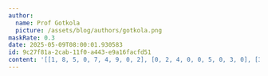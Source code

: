 ```yaml
---
author:
  name: Prof Gotkola
  picture: /assets/blog/authors/gotkola.png
maskRate: 0.3
date: 2025-05-09T08:00:01.930583
id: 9c27f81a-2cab-11f0-a443-e9a16facfd51
content: '[[1, 8, 5, 0, 7, 4, 9, 0, 2], [0, 2, 4, 0, 0, 5, 0, 3, 0], [3, 0, 7, 0, 0, 2, 8, 4, 5], [6, 0, 0, 7, 5, 3, 1, 0, 9], [0, 1, 0, 0, 2, 6, 3, 5, 7], [7, 5, 3, 1, 8, 9, 4, 2, 6], [2, 0, 0, 6, 4, 1, 5, 9, 3], [4, 9, 6, 5, 3, 7, 0, 0, 0], [5, 3, 1, 2, 0, 0, 0, 7, 4]]'
---
```


